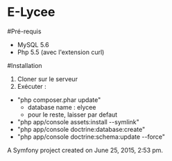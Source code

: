 E-Lycee
=======

#Pré-requis

- MySQL 5.6
- Php 5.5 (avec l'extension curl)

#Installation

1. Cloner sur le serveur
2. Exécuter : 
  - "php composer.phar update"
    - database name : elycee
    - pour le reste, laisser par defaut
  - "php app/console assets:install --symlink"
  - "php app/console doctrine:database:create"
  - "php app/console doctrine:schema:update --force"


A Symfony project created on June 25, 2015, 2:53 pm.
